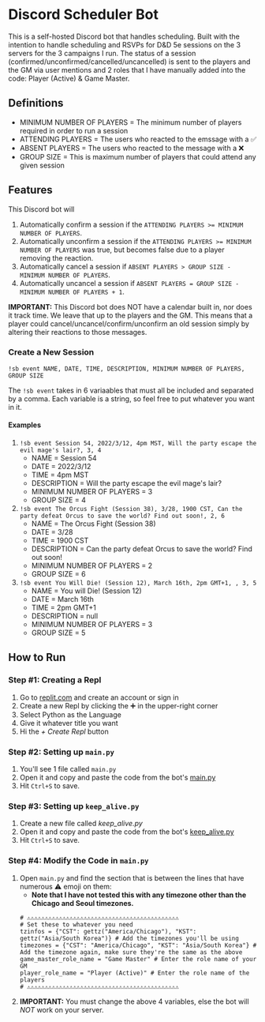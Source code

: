 # Discord Scheduler Bot
This is a self-hosted Discord bot that handles scheduling. Built with the intention to handle scheduling and RSVPs for D&amp;D 5e sessions on the 3 servers for the 3 campaigns I run. The status of a session (confirmed/unconfirmed/cancelled/uncancelled) is sent to the players and the GM via user mentions and 2 roles that I have manually added into the code: Player (Active) & Game Master.

## Definitions
- MINIMUM NUMBER OF PLAYERS = The minimum number of players required in order to run a session
- ATTENDING PLAYERS = The users who reacted to the emssage with a ✅
- ABSENT PLAYERS = The users who reacted to the message with a ❌
- GROUP SIZE = This is maximum number of players that could attend any given session

## Features
This Discord bot will 
  1. Automatically confirm a session if the `ATTENDING PLAYERS >= MINIMUM NUMBER OF PLAYERS`. 
  2. Automatically unconfirm a session if the `ATTENDING PLAYERS >= MINIMUM NUMBER OF PLAYERS` was true, but becomes false due to a player removing the reaction.
  3. Automatically cancel a session if `ABSENT PLAYERS > GROUP SIZE - MINIMUM NUMBER OF PLAYERS`.
  4. Automatically uncancel a session if `ABSENT PLAYERS = GROUP SIZE - MINIMUM NUMBER OF PLAYERS + 1`.

**IMPORTANT:** This Discord bot does NOT have a calendar built in, nor does it track time. We leave that up to the players and the GM. This means that a player could cancel/uncancel/confirm/unconfirm an old session simply by altering their reactions to those messages.

### Create a New Session
```
!sb event NAME, DATE, TIME, DESCRIPTION, MINIMUM NUMBER OF PLAYERS, GROUP SIZE
```
The `!sb event` takes in 6 variaables that must all be included and separated by a comma. Each variable is a string, so feel free to put whatever you want in it.

#### Examples
1. `!sb event Session 54, 2022/3/12, 4pm MST, Will the party escape the evil mage's lair?, 3, 4`
    - NAME = Session 54
    - DATE = 2022/3/12
    - TIME = 4pm MST
    - DESCRIPTION = Will the party escape the evil mage's lair?
    - MINIMUM NUMBER OF PLAYERS = 3
    - GROUP SIZE = 4
2. `!sb event The Orcus Fight (Session 38), 3/28, 1900 CST, Can the party defeat Orcus to save the world? Find out soon!, 2, 6`
    - NAME = The Orcus Fight (Session 38)
    - DATE = 3/28
    - TIME = 1900 CST
    - DESCRIPTION = Can the party defeat Orcus to save the world? Find out soon!
    - MINIMUM NUMBER OF PLAYERS = 2
    - GROUP SIZE = 6
3. `!sb event You Will Die! (Session 12), March 16th, 2pm GMT+1, , 3, 5`
    - NAME = You will Die! (Session 12)
    - DATE = March 16th
    - TIME = 2pm GMT+1
    - DESCRIPTION = null
    - MINIMUM NUMBER OF PLAYERS = 3 
    - GROUP SIZE = 5

## How to Run
### Step #1: Creating a Repl
1. Go to [replit.com](https://replit.com/~) and create an account or sign in
2. Create a new Repl by clicking the ➕ in the upper-right corner
3. Select Python as the Language
4. Give it whatever title you want
5. Hi the *+ Create Repl* button
### Step #2: Setting up `main.py`
1. You'll see 1 file called `main.py`
2. Open it and copy and paste the code from the bot's [main.py](https://github.com/mikitz/discord-scheduler-bot/blob/main/main.py)
3. Hit `Ctrl+S` to save.
### Step #3: Setting up `keep_alive.py`
1. Create a new file called *keep_alive.py*
2. Open it and copy and paste the code from the bot's [keep_alive.py](https://github.com/mikitz/discord-scheduler-bot/blob/main/keep_alive.py)
3. Hit `Ctrl+S` to save.
### Step #4: Modify the Code in `main.py`
1. Open `main.py` and find the section that is between the lines that have numerous ⚠️ emoji on them:
    - **Note that I have not tested this with any timezone other than the Chicago and Seoul timezones.**
    ```
    # ⚠️⚠️⚠️⚠️⚠️⚠️⚠️⚠️⚠️⚠️⚠️⚠️⚠️⚠️⚠️⚠️⚠️⚠️⚠️⚠️⚠️⚠️⚠️⚠️⚠️⚠️⚠️⚠️⚠️⚠️⚠️⚠️⚠️⚠️⚠️⚠️⚠️⚠️⚠️⚠️⚠️⚠️⚠️
    # Set these to whatever you need
    tzinfos = {"CST": gettz("America/Chicago"), "KST": gettz("Asia/South Korea")} # Add the timezones you'll be using
    timezones = {"CST": "America/Chicago", "KST": "Asia/South Korea"} # Add the timezone again, make sure they're the same as the above
    game_master_role_name = "Game Master" # Enter the role name of your GM
    player_role_name = "Player (Active)" # Enter the role name of the players
    # ⚠️⚠️⚠️⚠️⚠️⚠️⚠️⚠️⚠️⚠️⚠️⚠️⚠️⚠️⚠️⚠️⚠️⚠️⚠️⚠️⚠️⚠️⚠️⚠️⚠️⚠️⚠️⚠️⚠️⚠️⚠️⚠️⚠️⚠️⚠️⚠️⚠️⚠️⚠️⚠️⚠️⚠️⚠️
    ```
2. **IMPORTANT:** You must change the above 4 variables, else the bot will *NOT* work on your server.

